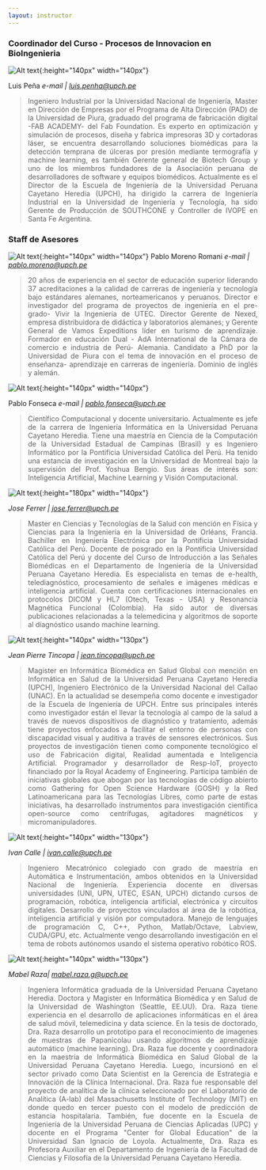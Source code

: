 ```yaml
---
layout: instructor
---
```

### Coordinador del Curso - Procesos de Innovacion en BioIngenieria
![Alt text](/instructors/luis_pena.jpg){:height="140px" width="140px"}

Luis Peña
*e-mail | luis.penha@upch.pe*
><div style="text-align: justify">Ingeniero Industrial por la Universidad Nacional de Ingeniería, Master en Dirección de Empresas por el Programa de Alta Dirección (PAD) de la Universidad de Piura, graduado del programa de fabricación digital -FAB ACADEMY- del Fab Foundation. Es experto en optimización y simulación de procesos, diseña y fabrica impresoras 3D y cortadoras láser, se encuentra desarrollando soluciones biomédicas para la detección temprana de úlceras por presión mediante termografía y machine learning, es también Gerente general de Biotech Group y uno de los miembros fundadores de la Asociación peruana de desarrolladores de software y equipos biomédicos. Actualmente es el Director de la Escuela de Ingeniería de la Universidad Peruana Cayetano Heredia (UPCH), ha dirigido la carrera de Ingeniería Industrial en la Universidad de Ingeniería y Tecnología, ha sido Gerente de Producción de SOUTHCONE y Controller de IVOPE en Santa Fe Argentina.</div>

### Staff de Asesores 

![Alt text](/instructors/pablo_moreno.png){:height="140px" width="140px"}
Pablo Moreno Romani
*e-mail | pablo.moreno@upch.pe*
><div style="text-align: justify">20 años de experiencia en el sector de educación superior liderando 37 acreditaciones a la calidad de carreras de ingeniería y tecnología bajo estándares alemanes, norteamericanos y peruanos. Director e investigador del programa de proyectos de ingeniería en el pre- grado- Vivir la Ingeniería de UTEC. Director Gerente de Nexed, empresa distribuidora de didáctica y laboratorios alemanes; y Gerente General de Vamos Expeditions líder en turismo de aprendizaje. Formador en educación Dual - AdA International de la Cámara de comercio e industria de Perú- Alemania. Candidato a PhD por la Universidad de Piura con el tema de innovación en el proceso de enseñanza- aprendizaje en carreras de ingeniería. Dominio de inglés y alemán.</div>

![Alt text](/instructors/pablo_fonseca.jpg){:height="140px" width="140px"}

Pablo Fonseca
*e-mail | pablo.fonseca@upch.pe*
><div style="text-align: justify">Científico Computacional y docente universitario. Actualmente es jefe de la carrera de Ingeniería Informática en la Universidad Peruana Cayetano Heredia. Tiene una maestría en Ciencia de la Computación de la Universidad Estadual de Campinas (Brasil) y es Ingeniero Informático por la Pontificia Universidad Católica del Perú. Ha tenido una estancia de investigación en la Universidad de Montreal bajo la supervisión del Prof. Yoshua Bengio. Sus áreas de interés son: Inteligencia Artificial, Machine Learning y Visión Computacional.</div> 

![Alt text](/instructors/jose_ferrer.jpg){:height="180px" width="140px"}

*Jose Ferrer | jose.ferrer@upch.pe*
><div style="text-align: justify"> Master en Ciencias y Tecnologías de la Salud con mención en Física y Ciencias para la Ingeniería en la Universidad de Orléans, Francia. Bachiller en Ingeniería Electrónica por la Pontificia Universidad Católica del Perú. Docente de posgrado en la Pontificia Universidad Católica del Perú y docente del Curso de Introducción a las Señales Biomédicas en el Departamento de Ingeniería de la Universidad Peruana Cayetano Heredia. Es especialista en temas de e-health, telediagnóstico, procesamiento de señales e imágenes médicas e inteligencia artificial. Cuenta con certificaciones internacionales en protocolos DICOM y HL7 (Otech, Texas - USA) y Resonancia Magnética Funcional (Colombia). Ha sido autor de diversas publicaciones relacionadas a la telemedicina y algoritmos de soporte al diagnóstico usando machine learning.</div>

![Alt text](/instructors/jeanpierre_tincopa.png){:height="140px" width="130px"}

*Jean Pierre Tincopa | jean.tincopa@upch.pe*
><div style="text-align: justify">Magister en Informática Biomédica en Salud Global con mención en Informática en Salud de la Universidad Peruana Cayetano Heredia (UPCH), Ingeniero Electrónico de la Universidad Nacional del Callao (UNAC). En la actualidad se desempeña como docente e investigador de la Escuela de Ingeniería de UPCH. Entre sus principales interés como investigador están el llevar la tecnología al campo de la salud a través de nuevos dispositivos de diagnóstico y tratamiento, además tiene proyectos enfocados a facilitar el entorno de personas con discapacidad visual y auditiva a través de sensores electrónicos. Sus proyectos de investigación tienen como componente tecnológico el uso de Fabricación digital, Realidad aumentada e Inteligencia Artificial. Programador y desarrollador de Resp-IoT, proyecto financiado por la Royal Academy of Engineering. Participa también de iniciativas globales que abogan por las tecnologías de código abierto como Gathering for Open Science Hardware (GOSH) y la Red Latinoamericana para las Tecnologías Libres, como parte de estas iniciativas, ha desarrollado instrumentos para investigación científica open-source como centrífugas, agitadores magnéticos y micromanipuladores.</div>

![Alt text](/instructors/ivan_calle.png){:height="140px" width="130px"}

*Ivan Calle | ivan.calle@upch.pe*
><div style="text-align: justify">Ingeniero Mecatrónico colegiado con grado de maestría en Automática e Instrumentación, ambos obtenidos en la Universidad Nacional de Ingeniería. Experiencia docente en diversas universidades (UNI, UPN, UTEC, ESAN, UPCH) dictando cursos de programación, robótica, inteligencia artificial, electrónica y circuitos digitales. Desarrollo de proyectos vinculados al área de la robótica, inteligencia artificial y visión por computadora. Manejo de lenguajes de programación C, C++, Python, Matlab/Octave, Labview, CUDA/GPU, etc. Actualmente vengo desarrollando investigación en el tema de robots autónomos usando el sistema operativo robótico ROS.</div>

![Alt text](/instructors/foto_MabelRaza.jpg){:height="140px" width="130px"}

*Mabel Raza| mabel.raza.g@upch.pe*
><div style="text-align: justify">Ingeniera Informática graduada de la Universidad Peruana Cayetano Heredia. Doctora y Magister en Informática Biomédica y en Salud de la Universidad de Washington (Seattle, EE.UU). Dra. Raza tiene experiencia en el desarrollo de aplicaciones informáticas en el área de salud móvil, telemedicina y data science. En la tesis de doctorado, Dra. Raza desarrollo un prototipo para el reconocimiento de imagenes de muestras de Papanicolau usando algoritmos de aprendizaje automático (machine learning). Dra. Raza fue docente y coordinadora en la maestría de Informática Biomédica en Salud Global de la Universidad Peruana Cayetano Heredia. Luego, incursionó en el sector privado como Data Scientist en la Gerencia de Estrategia e Innovación de la Clínica Internacional. Dra. Raza fue responsable del proyecto de analítica de la clínica seleccionado por el Laboratorio de Analítica (A-lab) del Massachusetts Institute of Technology (MIT) en donde quedo en tercer puesto con el modelo de predicción de estancia hospitalaria. También, fue docente en la Escuela de Ingeniería de la Universidad Peruana de Ciencias Aplicadas (UPC) y docente en el Programa "Center for Global Education" de la Universidad San Ignacio de Loyola. Actualmente, Dra. Raza es Profesora Auxiliar en el Departamento de Ingeniería de la Facultad de Ciencias y Filosofía de la Universidad Peruana Cayetano Heredia.</div>


